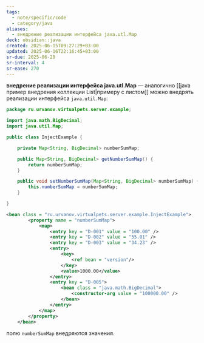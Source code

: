 ```yaml
---
tags:
  - note/specific/code
  - category/java
aliases:
  - внедрение реализации интерфейса java.utl.Map
deck: obsidian::java
created: 2025-06-15T09:27:29+03:00
updated: 2025-06-16T22:16:45+03:00
sr-due: 2025-06-20
sr-interval: 4
sr-ease: 270
---
```


**внедрение реализации интерфейса java.utl.Map**
—
аналогично [[java пример внедрения коллекции List|примеру с листом]] можно внедрять реализации интерфейса `java.util.Map`:
```java
package ru.urvanov.virtualpets.server.example;

import java.math.BigDecimal;
import java.util.Map;

public class InjectExample {

    private Map<String, BigDecimal> numberSumMap;

    public Map<String, BigDecimal> getNumberSumMap() {
        return numberSumMap;
    }

    public void setNumberSumMap(Map<String, BigDecimal> numberSumMap) {
        this.numberSumMap = numberSumMap;
    }

}
```

```xml root-example.xml
<bean class = "ru.urvanov.virtualpets.server.example.InjectExample">
        <property name = "numberSumMap">
            <map>
                <entry key = "D-001" value = "100.00" />
                <entry key = "D-002" value = "55.01" />
                <entry key = "D-003" value = "34.23" />
                <entry>
                    <key>
                        <ref bean = "version"/>
                    </key>
                    <value>1000.00</value>
                </entry>
                <entry key = "D-005">
                    <bean class = "java.math.BigDecimal">
                        <constructor-arg value = "100000.00" />
                    </bean>
                </entry>
            </map>
        </property>
    </bean>
```
полю `numberSumMap` внедряются значения.
